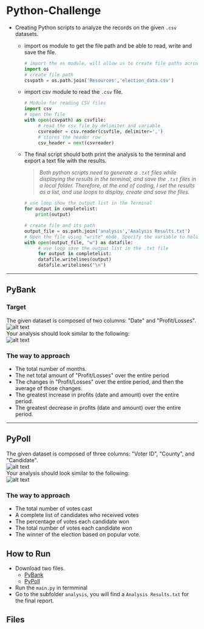 # Python-Challenge
- Creating Python scripts to analyze the records on the given `.csv` datasets.<br />
  - import os module to get the file path and be able to read, write and save the file.
    ``` Python
    # import the os module, will allow us to create file paths across operating systems
    import os
    # create file path
    csvpath = os.path.join('Resources','election_data.csv')

      ```
  - import csv module to read the `.csv` file.
    ``` Python
    # Module for reading CSV files
    import csv
    # open the file
    with open(csvpath) as csvfile:
         # read the csv file by delimiter and variable
         csvreader = csv.reader(csvfile, delimiter=',')
         # stores the header row
         csv_header = next(csvreader)
    ```
  - The final script should both print the analysis to the terminal and export a text file with the results.<br />
  
     > *Both python scripts need to generate a `.txt` files while displaying the results in the terminal, and save the `.txt` files in a local folder. Therefore, at the end of coding, I set the results as a list, and use loops to display, create and save the files.*<br />
     ``` Python
     # use loop show the output list in the Terminal
     for output in completelist:
         print(output)

     # create file and its path
     output_file = os.path.join('analysis','Analysis Results.txt')
     # Open the file using "write" mode. Specify the variable to hold the contents
     with open(output_file, "w") as datafile:
          # use loop save the output list in the .txt file
          for output in completelist:
          datafile.writelines(output)
          datafile.writelines("\n")
     ```
--- 

## PyBank
### Target
The given dataset is composed of two columns: "Date" and "Profit/Losses".<br />
![alt text](https://github.com/Ash-Tao/python-challenge/blob/main/Image/PyBank%20Resources%20Datasets%20.png)<br />
Your analysis should look similar to the following:<br />
![alt text](https://github.com/Ash-Tao/python-challenge/blob/main/Image/Results%20for%20PyBank.png)<br />

### The way to approach
- The total number of months.
- The net total amount of "Profit/Losses" over the entire period
- The changes in "Profit/Losses" over the entire period, and then the average of those changes.
- The greatest increase in profits (date and amount) over the entire period.
- The greatest decrease in profits (date and amount) over the entire period.
---

## PyPoll
The given dataset is composed of three columns: "Voter ID", "County", and "Candidate".<br />
![alt text](https://github.com/Ash-Tao/python-challenge/blob/main/Image/PyPoll%20Resources%20Datasets%20.png)<br />
Your analysis should look similar to the following:<br />
![alt text](https://github.com/Ash-Tao/python-challenge/blob/main/Image/Results%20for%20PyPoll.png)<br />
### The way to approach
- The total number of votes cast
- A complete list of candidates who received votes
- The percentage of votes each candidate won
- The total number of votes each candidate won
- The winner of the election based on popular vote.

## How to Run
- Download two files.
  - [PyBank](https://github.com/Ash-Tao/python-challenge/tree/main/PyBank)<br />
  - [PyPoll](https://github.com/Ash-Tao/python-challenge/tree/main/PyPoll)<br />
- Run the `main.py` in termminal
- Go to the subfolder `analysis`, you will find a `Analysis Results.txt` for the final report.
## Files
